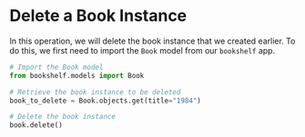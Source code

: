 # Delete a Book Instance

In this operation, we will delete the book instance that we created earlier. To do this, we first need to import the `Book` model from our `bookshelf` app.

```python
# Import the Book model
from bookshelf.models import Book

# Retrieve the book instance to be deleted
book_to_delete = Book.objects.get(title="1984")

# Delete the book instance
book.delete()
